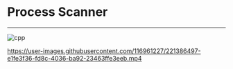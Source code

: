# Process Scanner
---
![cpp](https://user-images.githubusercontent.com/116961227/221386800-7b97a7c7-3691-4494-a9eb-d2a337eeeb1d.png)

https://user-images.githubusercontent.com/116961227/221386497-e1fe3f36-fd8c-4036-ba92-23463ffe3eeb.mp4
